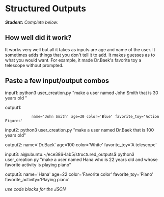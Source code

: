 # Structured Outputs

***Student:** Complete below.*

## How well did it work?

It works very well but all it takes as inputs are age and name of the user. It sometimes adds things that you don't tell it to add. It makes guesses as to what you would want. For example, it made Dr.Baek's favorite toy a telescope without prompted.

## Paste a few input/output combos
input1: python3 user_creation.py "make a user named John Smith that is 30 years old "

output1:

                name='John Smith' age=30 color='Blue' favorite_toy='Action Figures'

input2: python3 user_creation.py "make a user named Dr.Baek that is 100 years old"

output2:
                name='Dr.Baek' age=100 color='White' favorite_toy='A telescope'

input3: ai@ubuntu:~/ece386-lab5/structured_outputs$ python3 user_creation.py "make a user named Hana who is 22 years old and whose favorite activity is playing piano"

output3:
name='Hana' age=22 color='Favorite color' favorite_toy='Piano' favorite_activity='Playing piano'









*use code blocks for the JSON*
